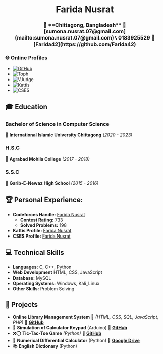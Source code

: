  <h1 align="center">Farida Nusrat</h1>

 <h3 align="center">📍 **Chittagong, Bangladesh**  📧 [sumona.nusrat.07@gmail.com](mailto:sumona.nusrat.07@gmail.com)  📞 0183925529  🔗 [Farida42](https://github.com/Farida42)</h3>

    
### 🌐 Online Profiles  
- [![GitHub](https://img.shields.io/badge/GitHub-181717?logo=github&logoColor=white)](https://github.com/Farida42)
- [![Toph](https://img.shields.io/badge/Toph-FF5722?logo=toptal&logoColor=white)](https://toph.co/u/C201242_Nusrat)
- ![VJudge](https://img.shields.io/badge/VJudge-007396.svg?logo=codechef&logoColor=white)
- ![Kattis](https://img.shields.io/badge/Kattis-0055A4.svg?logo=coderwall&logoColor=white)
- ![CSES](https://img.shields.io/badge/CSES-1F8ACB.svg)

## 🎓 Education  

### **Bachelor of Science in Computer Science**  
📌 **International Islamic University Chittagong** _(2020 - 2023)_  

### **H.S.C**  
📌 **Agrabad Mohila College** _(2017 - 2018)_  

### **S.S.C**  
📌 **Garib-E-Newaz High School** _(2015 - 2016)_  


## 🏆 Personal Experience:
- **Codeforces Handle:** [Farida Nusrat](https://codeforces.com/profile/c201242)   
  - **Contest Rating:** 733  
  - **Solved Problems:** 198
- **Kattis Profile:** [Farida Nusrat](https://open.kattis.com/users/farida-nusrat)  
- **CSES Profile:** [Farida Nusrat](https://cses.fi/user/99559)  


## 💻 Technical Skills

- **Languages:** C, C++, Python
- **Web Development** HTML, CSS, JavaScript
- **Database:** MySQL
- **Operating Systems:** Windows, Kali_Linux
- **Other Skills:** Problem Solving  


## 🚀 Projects
 - **Online Library Management System** 🌱 _(HTML, CSS, SQL, JavaScript, PHP)_ 🔗 **[GitHub](https://github.com/Farida42/Library-Management-System)**  
 - 🔢 **Simulation of Calculator Keypad** (Arduino)  🔗 **[GitHub](https://github.com/Farida42/EEE_project_calculator)**
- ❌⭕ **Tic-Tac-Toe Game** _(Python)_  🔗 **[GitHub](https://github.com/Farida42/Software-Engineering-Lab/tree/main/Project%20without%20framework)**
- 🔢 **Numerical Differential Calculator** (Python)  🔗 **[Google Drive](https://drive.google.com/drive/u/0/folders/1DJA1mNemN734rqzuwFZaH6nQSfLdx0xP)**
- 📚 **English Dictionary** (Python)  
